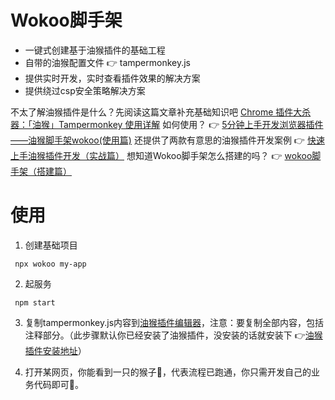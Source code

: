 # Wokoo脚手架

- 一键式创建基于油猴插件的基础工程
- 自带的油猴配置文件 👉 tampermonkey.js
- 提供实时开发，实时查看插件效果的解决方案
- 提供绕过csp安全策略解决方案


不太了解油猴插件是什么？先阅读这篇文章补充基础知识吧 [Chrome 插件大杀器：「油猴」Tampermonkey 使用详解](https://zhuanlan.zhihu.com/p/99390731)
如何使用？ 👉 [5分钟上手开发浏览器插件——油猴脚手架wokoo(使用篇)](https://juejin.cn/post/6922815205575491597)
还提供了两款有意思的油猴插件开发案例 👉 [快速上手油猴插件开发（实战篇）](https://juejin.cn/post/6925605904561750030/)
想知道Wokoo脚手架怎么搭建的吗？ 👉 [wokoo脚手架（搭建篇）](https://juejin.cn/post/6925613440752943112#)


# 使用

1. 创建基础项目

  ```shell
   npx wokoo my-app
  ```

2. 起服务

  ```
   npm start
  ```

3. 复制tampermonkey.js内容到[油猴插件编辑器](chrome-extension://dhdgffkkebhmkfjojejmpbldmpobfkfo/options.html#url=&nav=new-user-script)，注意：要复制全部内容，包括注释部分。（此步骤默认你已经安装了油猴插件，没安装的话就安装下 👉[油猴插件安装地址](https://chrome.google.com/webstore/detail/tampermonkey-beta/gcalenpjmijncebpfijmoaglllgpjagf?hl=zh-CN)）

4. 打开某网页，你能看到一只的猴子🐒，代表流程已跑通，你只需开发自己的业务代码即可🎉。


